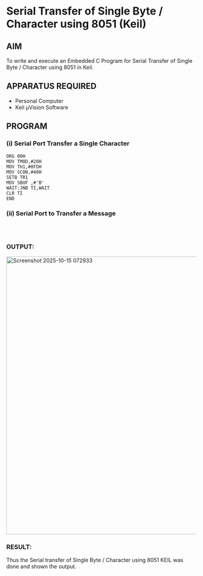 
# Serial Transfer of Single Byte / Character using 8051 (Keil)

## AIM
To write and execute an Embedded C Program for Serial Transfer of Single Byte / Character using 8051 in Keil.

## APPARATUS REQUIRED
- Personal Computer  
- Keil µVision Software  

## PROGRAM

### (i) Serial Port Transfer a Single Character

```
ORG 00H
MOV TMOD,#20H
MOV TH1,#0FDH
MOV SCON,#40H
SETB TR1
MOV SBUF ,#'B'
WAIT:JNB TI,WAIT
CLR TI
END

```
### (ii) Serial Port to Transfer a Message

```



```

### OUTPUT:

<img width="1501" height="735" alt="Screenshot 2025-10-15 072933" src="https://github.com/user-attachments/assets/8e9645ce-63e9-4fc6-90ea-51c40f43d541" />


### RESULT:
Thus the Serial transfer of Single Byte / Character using 8051 KEIL was done and shown the output.
